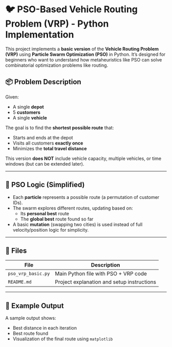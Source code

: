 # 🐦 PSO-Based Vehicle Routing Problem (VRP) - Python Implementation

This project implements a **basic version** of the **Vehicle Routing Problem (VRP)** using **Particle Swarm Optimization (PSO)** in Python. It’s designed for beginners who want to understand how metaheuristics like PSO can solve combinatorial optimization problems like routing.

## 📦 Problem Description

Given:
- A single **depot**
- 5 **customers**
- A single **vehicle**

The goal is to find the **shortest possible route** that:
- Starts and ends at the depot
- Visits all customers **exactly once**
- Minimizes the **total travel distance**

This version **does NOT** include vehicle capacity, multiple vehicles, or time windows (but can be extended later).

---

## 🚀 PSO Logic (Simplified)

- Each **particle** represents a possible route (a permutation of customer IDs).
- The swarm explores different routes, updating based on:
  - Its **personal best** route
  - The **global best** route found so far
- A basic **mutation** (swapping two cities) is used instead of full velocity/position logic for simplicity.

---

## 📂 Files

| File | Description |
|------|-------------|
| `pso_vrp_basic.py` | Main Python file with PSO + VRP code |
| `README.md` | Project explanation and setup instructions |

---

## 📸 Example Output

A sample output shows:

- Best distance in each iteration
- Best route found
- Visualization of the final route using `matplotlib`

